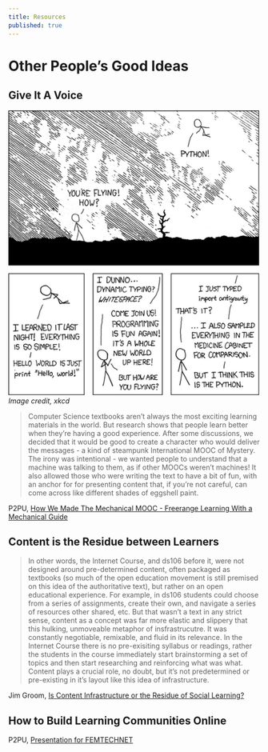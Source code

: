```yaml
---
title: Resources
published: true
---
```


# Other People’s Good Ideas

## Give It A Voice

![python.jpg](/img/python.jpg)
*Image credit, xkcd*

>Computer Science textbooks aren’t always the most exciting learning materials in the world. But research shows that people learn better when they’re having a good experience. After some discussions, we decided that it would be good to create a character who would deliver the messages - a kind of steampunk International MOOC of Mystery. The irony was intentional - we wanted people to understand that a machine was talking to them, as if other MOOCs weren’t machines! It also allowed those who were writing the text to have a bit of fun, with an anchor for for presenting content that, if you’re not careful, can come across like different shades of eggshell paint.

P2PU, [How We Made The Mechanical MOOC - Freerange Learning With a Mechanical Guide](http://reports.p2pu.org/mooc-maker/)

## Content is the Residue between Learners

>In other words, the Internet Course, and ds106 before it, were not designed around pre-determined content, often packaged as textbooks (so much of the open education movement is still premised on this idea of the authoritative text), but rather on an open educational experience. For example, in ds106 students could choose from a series of assignments, create their own, and navigate a series of resources other shared, etc. But that wasn’t a text in any strict sense, content as a concept was far more elastic and slippery that this hulking, unmoveable metaphor of insfrastrucutre. It was constantly negotiable, remixable, and fluid in its relevance. In the Internet Course there is no pre-exisiting syllabus or readings,  rather the students in the course immediately start brainstorming a set of topics and then start researching and reinforcing what was what. Content plays a crucial role, no doubt, but it’s not predetermined or pre-existing in it’s layout like this idea of infrastructure.

Jim Groom, [Is Content Infrastructure or the Residue of Social Learning?](http://bavatuesdays.com/is-content-infrastructure-or-the-residue-of-social-learning/)

## How to Build Learning Communities Online

<script async class="speakerdeck-embed" data-id="d35b1b30c28f01314e2606393c0335dc" data-ratio="1.77777777777778" src="//speakerdeck.com/assets/embed.js"></script>

P2PU, [Presentation for FEMTECHNET](https://speakerdeck.com/mozzadrella/how-to-build-learning-communities-online#)